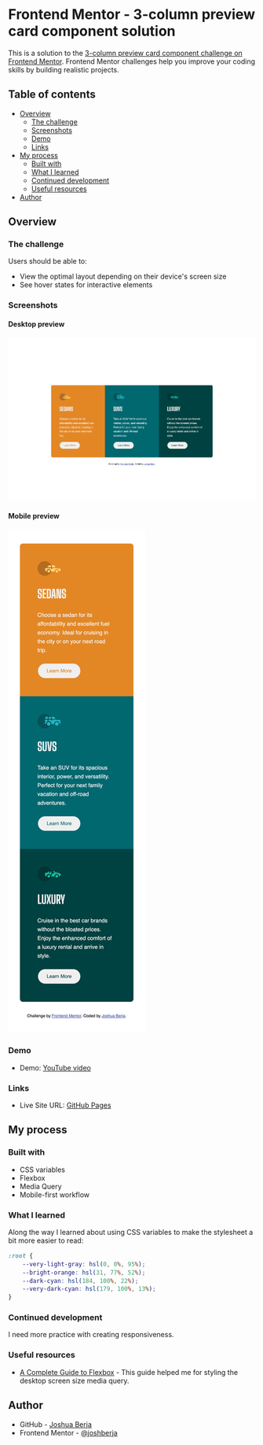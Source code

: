 # Frontend Mentor - 3-column preview card component solution

This is a solution to the [3-column preview card component challenge on Frontend Mentor](https://www.frontendmentor.io/challenges/3column-preview-card-component-pH92eAR2-). Frontend Mentor challenges help you improve your coding skills by building realistic projects. 

## Table of contents

- [Overview](#overview)
  - [The challenge](#the-challenge)
  - [Screenshots](#screenshots)
  - [Demo](#demo)
  - [Links](#links)
- [My process](#my-process)
  - [Built with](#built-with)
  - [What I learned](#what-i-learned)
  - [Continued development](#continued-development)
  - [Useful resources](#useful-resources)
- [Author](#author)

## Overview

### The challenge

Users should be able to:

- View the optimal layout depending on their device's screen size
- See hover states for interactive elements

### Screenshots

#### Desktop preview

![Desktop preview](./demo/3-column-preview-card-component-desktop-preview.png)
#### Mobile preview

![Mobile preview](./demo/3-column-preview-card-component-mobile-preview.png)

### Demo

- Demo: [YouTube video](https://youtu.be/QFOKWJU1yJc)

### Links

- Live Site URL: [GitHub Pages](https://joshberja.github.io/3-column-preview-card-component)

## My process

### Built with

- CSS variables
- Flexbox
- Media Query
- Mobile-first workflow

### What I learned

Along the way I learned about using CSS variables to make the stylesheet a bit more easier to read:

```css variables
:root {
    --very-light-gray: hsl(0, 0%, 95%);
    --bright-orange: hsl(31, 77%, 52%);
    --dark-cyan: hsl(184, 100%, 22%);
    --very-dark-cyan: hsl(179, 100%, 13%);
}
```

### Continued development

I need more practice with creating responsiveness.

### Useful resources

- [A Complete Guide to Flexbox](https://css-tricks.com/snippets/css/a-guide-to-flexbox/) - This guide helped me for styling the desktop screen size media query.

## Author

- GitHub - [Joshua Berja](https://github.com/joshberja)
- Frontend Mentor - [@joshberja](https://www.frontendmentor.io/profile/joshberja)